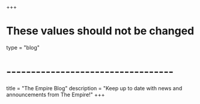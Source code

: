 +++
# These values should not be changed
type = "blog"
# ----------------------------------

title = "The Empire Blog"
description = "Keep up to date with news and announcements from The Empire!"
+++